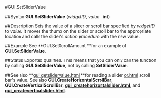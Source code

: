 
#GUI.SetSliderValue

##Syntax
**GUI.SetSliderValue** (*widgetID*, *value* : **int**)

##Description
Sets the value of a slider or scroll bar specified by *widgetID* to *value*. It moves the thumb on the slider or scroll bar to the appropriate location and calls the slider's *action procedure* with the new value.

##Example
See **GUI.SetScrollAmount **for an example of **GUI.SetSliderValue**.

##Status
Exported qualified.
This means that you can only call the function by calling **GUI.SetSliderValue**, not by calling **SetSliderValue**.

##See also
**[gui_getslidervalue.html](GUI.GetSliderValue) **for reading a slider [or.html](or) scroll bar's value. See also **GUI.CreateHorizontalScrollBar**, **GUI.CreateVerticalScrollBar**, **[gui_createhorizontalslider.html](GUI.CreateHorizontalSlider)**, and **[gui_createverticalslider.html](GUI.CreateVerticalSlider)**.
